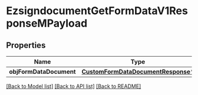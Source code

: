 # EzsigndocumentGetFormDataV1ResponseMPayload

## Properties
Name | Type | Description | Notes
------------ | ------------- | ------------- | -------------
**objFormDataDocument** | [**CustomFormDataDocumentResponse***](CustomFormDataDocumentResponse.md) |  | 

[[Back to Model list]](../README.md#documentation-for-models) [[Back to API list]](../README.md#documentation-for-api-endpoints) [[Back to README]](../README.md)


